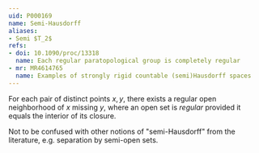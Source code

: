 ```yaml
---
uid: P000169
name: Semi-Hausdorff
aliases:
- Semi $T_2$
refs:
- doi: 10.1090/proc/13318
  name: Each regular paratopological group is completely regular
- mr: MR4614765
  name: Examples of strongly rigid countable (semi)Hausdorff spaces
---
```


For each pair of distinct points $x,y$, there exists a regular open neighborhood
of $x$ missing $y$, where an open set is *regular* provided it equals the interior
of its closure.

Not to be confused with other notions of "semi-Hausdorff" from the literature,
e.g. separation by semi-open sets.
